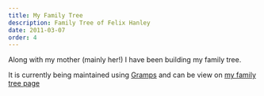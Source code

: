 ```yaml
---
title: My Family Tree
description: Family Tree of Felix Hanley
date: 2011-03-07
order: 4
---
```


Along with my mother (mainly her!) I have been building my family tree.

It is currently being maintained using [Gramps](http://gramps-project.org/) and
can be view on [my family tree page](http://genealogy.felixhanley.info/)
